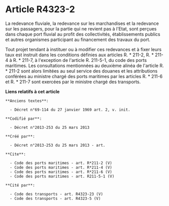 # Article R4323-2

La redevance fluviale, la redevance sur les marchandises et la redevance sur les passagers, pour la partie qui ne revient pas
à l'Etat, sont perçues dans chaque port fluvial au profit des collectivités, établissements publics et autres organismes
participant au financement des travaux du port. 

Tout projet tendant à instituer ou à modifier ces redevances et à fixer leurs taux est instruit dans les conditions définies
aux articles R. * 211-2, R. * 211-4 à R. * 211-7, à l'exception de l'article R. 211-5-1, du code des ports maritimes. Les
consultations mentionnées au deuxième alinéa de l'article R. * 211-2 sont alors limitées au seul service des douanes et les
attributions conférées au ministre chargé des ports maritimes par les articles R. * 211-6 et R. * 211-7 sont exercées par le
ministre chargé des transports.

**Liens relatifs à cet article**

	**Anciens textes**:

	  - Décret n°69-114 du 27 janvier 1969 art. 2, v. init.

	**Codifié par**:

	  - Décret n°2013-253 du 25 mars 2013

	**Créé par**:

	  - Décret n°2013-253 du 25 mars 2013 - art.

	**Cite**:

	  - Code des ports maritimes - art. R*211-2 (V)
	  - Code des ports maritimes - art. R*211-4 (V)
	  - Code des ports maritimes - art. R*211-6 (V)
	  - Code des ports maritimes - art. R211-5-1 (V)

	**Cité par**:

	  - Code des transports - art. R4323-23 (V)
	  - Code des transports - art. R4323-5 (V)
